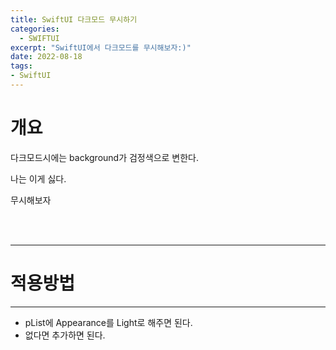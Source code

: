 ```yaml
---
title: SwiftUI 다크모드 무시하기
categories:
  - SWIFTUI 
excerpt: "SwiftUI에서 다크모드를 무시해보자:)"
date: 2022-08-18
tags:
- SwiftUI
---
```




# 개요

다크모드시에는 background가 검정색으로 변한다.

나는 이게 싫다.

무시해보자


<br />
<br />

---

# 적용방법

---

* pList에 Appearance를 Light로 해주면 된다.
* 없다면 추가하면 된다.

